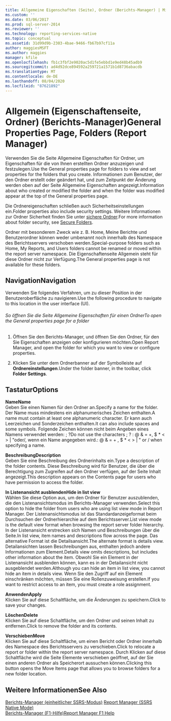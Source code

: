 ```yaml
---
title: Allgemeine Eigenschaften (Seite), Ordner (Berichts-Manager) | Microsoft-Dokumentation
ms.custom: ''
ms.date: 03/06/2017
ms.prod: sql-server-2014
ms.reviewer: ''
ms.technology: reporting-services-native
ms.topic: conceptual
ms.assetid: 31d99d9b-2303-4bae-9466-fb67b97cf11a
author: maggiesMSFT
ms.author: maggies
manager: kfile
ms.openlocfilehash: fb1c3fbf2e9020ac5d1fe5ebbd1e9ed48b45adb9
ms.sourcegitcommit: ad4d92dce894592a259721a1571b1d8736abacdb
ms.translationtype: MT
ms.contentlocale: de-DE
ms.lasthandoff: 08/04/2020
ms.locfileid: "87621892"
---
```

# <a name="general-properties-page-folders-report-manager"></a><span data-ttu-id="afc87-102">Allgemein (Eigenschaftenseite, Ordner) (Berichts-Manager)</span><span class="sxs-lookup"><span data-stu-id="afc87-102">General Properties Page, Folders (Report Manager)</span></span>
  <span data-ttu-id="afc87-103">Verwenden Sie die Seite Allgemeine Eigenschaften für Ordner, um Eigenschaften für die von Ihnen erstellten Ordner anzuzeigen und festzulegen.</span><span class="sxs-lookup"><span data-stu-id="afc87-103">Use the General properties page for folders to view and set properties for the folders that you create.</span></span> <span data-ttu-id="afc87-104">Informationen zum Benutzer, der den Ordner erstellt oder geändert hat, und zum Zeitpunkt der Änderung werden oben auf der Seite Allgemeine Eigenschaften angezeigt.</span><span class="sxs-lookup"><span data-stu-id="afc87-104">Information about who created or modified the folder and when the folder was modified appear at the top of the General properties page.</span></span>  
  
 <span data-ttu-id="afc87-105">Die Ordnereigenschaften schließen auch Sicherheitseinstellungen ein.</span><span class="sxs-lookup"><span data-stu-id="afc87-105">Folder properties also include security settings.</span></span> <span data-ttu-id="afc87-106">Weitere Informationen zur Ordner Sicherheit finden Sie unter [sichere Ordner](security/secure-folders.md).</span><span class="sxs-lookup"><span data-stu-id="afc87-106">For more information about folder security, see [Secure Folders](security/secure-folders.md).</span></span>  
  
 <span data-ttu-id="afc87-107">Ordner mit besonderem Zweck wie z. B. Home, Meine Berichte und Benutzerordner können weder umbenannt noch innerhalb des Namespace des Berichtsservers verschoben werden.</span><span class="sxs-lookup"><span data-stu-id="afc87-107">Special-purpose folders such as Home, My Reports, and Users folders cannot be renamed or moved within the report server namespace.</span></span> <span data-ttu-id="afc87-108">Die Eigenschaftenseite Allgemein steht für diese Ordner nicht zur Verfügung.</span><span class="sxs-lookup"><span data-stu-id="afc87-108">The General properties page is not available for these folders.</span></span>  
  
## <a name="navigation"></a><span data-ttu-id="afc87-109">Navigation</span><span class="sxs-lookup"><span data-stu-id="afc87-109">Navigation</span></span>  
 <span data-ttu-id="afc87-110">Verwenden Sie folgendes Verfahren, um zu dieser Position in der Benutzeroberfläche zu navigieren.</span><span class="sxs-lookup"><span data-stu-id="afc87-110">Use the following procedure to navigate to this location in the user interface (UI).</span></span>  
  
###### <a name="to-open-the-general-properties-page-for-a-folder"></a><span data-ttu-id="afc87-111">So öffnen Sie die Seite Allgemeine Eigenschaften für einen Ordner</span><span class="sxs-lookup"><span data-stu-id="afc87-111">To open the General properties page for a folder</span></span>  
  
1.  <span data-ttu-id="afc87-112">Öffnen Sie den Berichts-Manager, und öffnen Sie den Ordner, für den Sie Eigenschaften anzeigen oder konfigurieren möchten.</span><span class="sxs-lookup"><span data-stu-id="afc87-112">Open Report Manager, and open the folder for which you want to view or configure properties.</span></span>  
  
2.  <span data-ttu-id="afc87-113">Klicken Sie unter dem Ordnerbanner auf der Symbolleiste auf **Ordnereinstellungen**.</span><span class="sxs-lookup"><span data-stu-id="afc87-113">Under the folder banner, in the toolbar, click **Folder Settings**.</span></span>  
  
## <a name="options"></a><span data-ttu-id="afc87-114">Tastatur</span><span class="sxs-lookup"><span data-stu-id="afc87-114">Options</span></span>  
 <span data-ttu-id="afc87-115">**Name**</span><span class="sxs-lookup"><span data-stu-id="afc87-115">**Name**</span></span>  
 <span data-ttu-id="afc87-116">Geben Sie einen Namen für den Ordner an.</span><span class="sxs-lookup"><span data-stu-id="afc87-116">Specify a name for the folder.</span></span> <span data-ttu-id="afc87-117">Der Name muss mindestens ein alphanumerisches Zeichen enthalten.</span><span class="sxs-lookup"><span data-stu-id="afc87-117">A name must contain at least one alphanumeric character.</span></span> <span data-ttu-id="afc87-118">Er kann auch Leerzeichen und Sonderzeichen enthalten.</span><span class="sxs-lookup"><span data-stu-id="afc87-118">It can also include spaces and some symbols.</span></span> <span data-ttu-id="afc87-119">Folgende Zeichen können nicht beim Angeben eines Namens verwendet werden: ; ?</span><span class="sxs-lookup"><span data-stu-id="afc87-119">Do not use the characters ; ?</span></span> <span data-ttu-id="afc87-120">: \@ & = +, $ \* \< > | "oder/, wenn ein Name angegeben wird.</span><span class="sxs-lookup"><span data-stu-id="afc87-120">: \@ & = + , $ \* \< > | " or / when specifying a name.</span></span>  
  
 <span data-ttu-id="afc87-121">**Beschreibung**</span><span class="sxs-lookup"><span data-stu-id="afc87-121">**Description**</span></span>  
 <span data-ttu-id="afc87-122">Geben Sie eine Beschreibung des Ordnerinhalts ein.</span><span class="sxs-lookup"><span data-stu-id="afc87-122">Type a description of the folder contents.</span></span> <span data-ttu-id="afc87-123">Diese Beschreibung wird für Benutzer, die über die Berechtigung zum Zugreifen auf den Ordner verfügen, auf der Seite Inhalt angezeigt.</span><span class="sxs-lookup"><span data-stu-id="afc87-123">This description appears on the Contents page for users who have permission to access the folder.</span></span>  
  
 <span data-ttu-id="afc87-124">**In Listenansicht ausblenden**</span><span class="sxs-lookup"><span data-stu-id="afc87-124">**Hide in list view**</span></span>  
 <span data-ttu-id="afc87-125">Wählen Sie diese Option aus, um den Ordner für Benutzer auszublenden, die den Listenansichtsmodus im Berichts-Manager verwenden.</span><span class="sxs-lookup"><span data-stu-id="afc87-125">Select this option to hide the folder from users who are using list view mode in Report Manager.</span></span> <span data-ttu-id="afc87-126">Der Listenansichtsmodus ist das Standardanzeigeformat beim Durchsuchen der Ordnerhierarchie auf dem Berichtsserver.</span><span class="sxs-lookup"><span data-stu-id="afc87-126">List view mode is the default view format when browsing the report server folder hierarchy.</span></span> <span data-ttu-id="afc87-127">In der Listenansicht erstrecken sich Namen und Beschreibungen über die Seite.</span><span class="sxs-lookup"><span data-stu-id="afc87-127">In list view, item names and descriptions flow across the page.</span></span> <span data-ttu-id="afc87-128">Das alternative Format ist die Detailsansicht.</span><span class="sxs-lookup"><span data-stu-id="afc87-128">The alternate format is details view.</span></span> <span data-ttu-id="afc87-129">Detailansichten lassen Beschreibungen aus, enthalten jedoch andere Informationen zum Element.</span><span class="sxs-lookup"><span data-stu-id="afc87-129">Details view omits descriptions, but includes other information about the item.</span></span> <span data-ttu-id="afc87-130">Obwohl Sie ein Element in der Listenansicht ausblenden können, kann es in der Detailansicht nicht ausgeblendet werden.</span><span class="sxs-lookup"><span data-stu-id="afc87-130">Although you can hide an item in list view, you cannot hide an item in details view.</span></span> <span data-ttu-id="afc87-131">Wenn Sie den Zugriff auf ein Element einschränken möchten, müssen Sie eine Rollenzuweisung erstellen.</span><span class="sxs-lookup"><span data-stu-id="afc87-131">If you want to restrict access to an item, you must create a role assignment.</span></span>  
  
 <span data-ttu-id="afc87-132">**Anwenden**</span><span class="sxs-lookup"><span data-stu-id="afc87-132">**Apply**</span></span>  
 <span data-ttu-id="afc87-133">Klicken Sie auf diese Schaltfläche, um die Änderungen zu speichern.</span><span class="sxs-lookup"><span data-stu-id="afc87-133">Click to save your changes.</span></span>  
  
 <span data-ttu-id="afc87-134">**Löschen**</span><span class="sxs-lookup"><span data-stu-id="afc87-134">**Delete**</span></span>  
 <span data-ttu-id="afc87-135">Klicken Sie auf diese Schaltfläche, um den Ordner und seinen Inhalt zu entfernen.</span><span class="sxs-lookup"><span data-stu-id="afc87-135">Click to remove the folder and its contents.</span></span>  
  
 <span data-ttu-id="afc87-136">**Verschieben**</span><span class="sxs-lookup"><span data-stu-id="afc87-136">**Move**</span></span>  
 <span data-ttu-id="afc87-137">Klicken Sie auf diese Schaltfläche, um einen Bericht oder Ordner innerhalb des Namespace des Berichtsservers zu verschieben.</span><span class="sxs-lookup"><span data-stu-id="afc87-137">Click to relocate a report or folder within the report server namespace.</span></span> <span data-ttu-id="afc87-138">Durch Klicken auf diese Schaltfläche wird die Seite Elemente verschieben geöffnet, auf der Sie einen anderen Ordner als Speicherort aussuchen können.</span><span class="sxs-lookup"><span data-stu-id="afc87-138">Clicking this button opens the Move Items page that allows you to browse folders for a new folder location.</span></span>  
  
## <a name="see-also"></a><span data-ttu-id="afc87-139">Weitere Informationen</span><span class="sxs-lookup"><span data-stu-id="afc87-139">See Also</span></span>  
 <span data-ttu-id="afc87-140">[Berichts-Manager &#40;einheitlicher SSRS-Modus&#41;](../../2014/reporting-services/report-manager-ssrs-native-mode.md) </span><span class="sxs-lookup"><span data-stu-id="afc87-140">[Report Manager  &#40;SSRS Native Mode&#41;](../../2014/reporting-services/report-manager-ssrs-native-mode.md) </span></span>  
 [<span data-ttu-id="afc87-141">Berichts-Manager (F1-Hilfe)</span><span class="sxs-lookup"><span data-stu-id="afc87-141">Report Manager F1 Help</span></span>](../../2014/reporting-services/report-manager-f1-help.md)  
  
  
